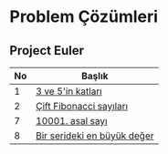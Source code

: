 # Problem Çözümleri

 ## Project Euler

 | No | Başlık                                           |
 |----|--------------------------------------------------|
 |1   |[3 ve 5'in katları](./ProjectEuler/01)            |
 |2   |[Çift Fibonacci sayıları](./ProjectEuler/02)      |
 |7   |[10001. asal sayı](./ProjectEuler/07)             |
 |8   |[Bir serideki en büyük değer](./ProjectEuler/08)  | 
  